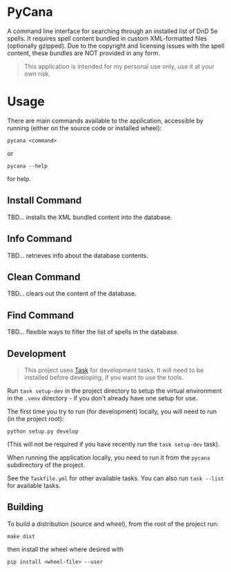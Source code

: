 # PyCana

A command line interface for searching through an installed list of DnD 5e spells. It requires spell content bundled 
in custom XML-formatted files (optionally gzipped). Due to the copyright and licensing issues with the spell content,
these bundles are NOT provided in any form.

> This application is intended for my personal use only, use it at your own risk.

# Usage

There are main commands available to the application, accessible by running (either on the source code or installed 
wheel):

    pycana <command>

or 

    pycana --help

for help.

## Install Command

TBD... installs the XML bundled content into the database.

## Info Command

TBD... retrieves info about the database contents.

## Clean Command

TBD... clears out the content of the database.

## Find Command

TBD... flexible ways to filter the list of spells in the database.


## Development

> This project uses [Task](https://taskfile.dev) for development tasks. It will need to be installed before developing, if you want 
> to use the tools.

Run `task setup-dev` in the project directory to setup the virtual environment in the `.venv` directory - 
if you don't already have one setup for use.

The first time you try to run (for development) locally, you will need to run (in the project root):

    python setup.py develop

(This will not be required if you have recently run the `task setup-dev` task).

When running the application locally, you need to run it from the `pycana` subdirectory of the project.

See the `Taskfile.yml` for other available tasks. You can also run `task --list` for available tasks.

## Building

To build a distribution (source and wheel), from the root of the project run:

    make dist

then install the wheel where desired with 

    pip install <wheel-file> --user

